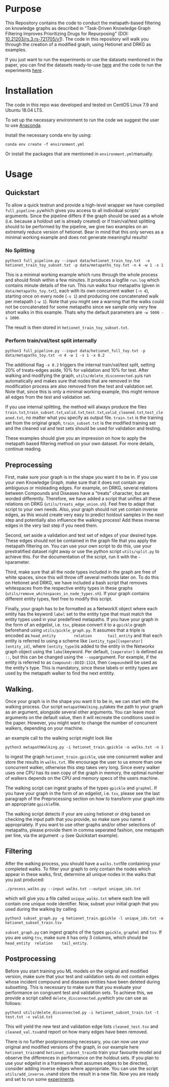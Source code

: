 # Purpose

This Repository contains the code to conduct the metapath-based filtering on knowledge graphs as described in "Task-Driven Knowledge Graph Filtering Improves Prioritizing Drugs for Repurposing" (DOI: [10.21203/rs.3.rs-721705/v1](https://doi.org/10.21203/rs.3.rs-721705/v1)).  The code in this repository will walk you through the creation of a modified graph, using Hetionet and DRKG as examples. 

If you just want to run the experiments or use the datasets mentioned in the paper, you can find the datasets ready-to-use [here](https://doi.org/10.5281/zenodo.5638999) and the code to run the experiments [here](https://github.com/fratajcz/metafilter-experiment) .

# Installation

The code in this repo was developed and tested on CentOS Linux 7.9 and Ubuntu 18.04 LTS.

To set up the necessary environment to run the code we suggest the user to use [Anaconda](https://www.anaconda.com/).

Install the necessary conda env by using:

```
conda env create -f environment.yml
```

Or install the packages that are mentioned in ```environment.yml```manually.

# Usage

## Quickstart

To allow a quick testrun and provide a high-level wrapper we have compiled ```full_pipeline.py```which gives you access to all individual scripts' arguments.
Since the pipeline differs if the graph should be used as a whole (i.e. because a holdout set is already created) or if train/val/test splitting should to be performed by the pipeline, we give two examples on an extremely reduce version of hetionet. Bear in mind that this only serves as a minimal working example and does not generate meaningful results!

### No Splitting
```
python3 full_pipeline.py --input data/hetionet_train_toy.txt  -o hetionet_train_toy_subset.txt -p data/metapaths_toy.txt -n 4 -w 1 -s 1
```
This is a minimal working example which runs through the whole process and should finish within a few minutes. It produces a logfile ```run.log``` which contains minute details of the run. This run walks four metapaths (given in ```data/metapaths_toy.txt```), each with its own concurrent walker (```-n 4```), starting once on every node (```-s 1```) and producing one concatenated walk per metapath (```-w 1```). Note that you might see a warning that the walks could not be concatenated for some metapaths since we sample only very few short walks in this example. Thats why the default parameters are ```-w 5000 -s 1000```.

The result is then stored in ```hetionet_train_toy_subset.txt```.


### Perform train/val/test split internally
```
python3 full_pipeline.py --input data/hetionet_full_toy.txt -p data/metapaths_toy.txt -n 4 -w 1 -s 1 -x 0.2
```

The additional flag ```-x 0.2``` triggers the internal train/val/test split, setting 20% of treats-edges aside, 10% for validation and 10% for test. 
After walking and modifying the graph, ```utils/delete_disconnected.py```is run automatically and makes sure that nodes that are removed in the modification process are also removed from the test and validation set. Note that, since this is only a minimal working example, this might remove all edges from the test and validation set.

If you use internal splitting, the method will always produce the files ```train.txt```,```train_subset.txt```,```valid.txt```,```test.txt```,```valid_cleaned.txt```,```test_cleaned.txt```, no matter what you specify as output file. ```train.txt``` is the training set from the original graph, ```train_subset.txt``` is the modified training set and the cleaned val and test sets should be used for validation and testing.

These examples should give you an impression on how to apply the metapath based filtering method on your own dataset. For more details, continue reading.

## Preprocessing 

First, make sure your graph is in the shape you want it to be in. If you use your own Knowledge Graph, make sure that it does not contain any ambiguous or misleading edges. For example, on DRKG, several relations between Compounds and Diseases have a "treats" character, but are worded differently. Therefore, we have added a script that unifies all these relations on DRKG (```utils/treats_edge_union.sh```). Feel free to adapt that script to your own needs. Also, your graph should not yet contain inverse edges, as this would create very easy to predict holdout samples in the next step and potentially also influence the walking process! Add these inverse edges in the very last step if you need them.

Second, set aside a validation and test set of edges of your desired type. These edges should not be contained in the graph file that you apply the metapath filtering on. You can use your own script to do this, use your prestratified dataset right away or use the python script ```utils/split.py``` to achieve this. For the documentation of the script, run it with the ```-h```parameter.

Third, make sure that all the node types included in the graph are free of white spaces, since this will throw off several methods later on. To do this on Hetionet and DRKG, we have included a bash script that removes whitespaces from the respective entity types in these graphs (```utils/remove_whitespaces_in_node_types.sh```). If your graph contains different entity types, feel free to modify this script.

Finally, your graph has to be formatted as a NetworkX object where each entity has the keyword ```label``` set to the entity type that must match the entity types used in your predefined metapaths. If you have your graph in the form of an edgelist, i.e. ```tsv```, please convert it to a ```gpickle``` graph beforehand using ```utils/pickle_graph.py```. It assumes that a triple is encoded as ```head_entity        relation       tail_entity``` and that each entity is referred to using a scheme like ```[entity_type][seperator][entity_id]```, where ```[entity_type]```is added to the entity in the Networkx graph object using the ```label```keyword. Per default, ```[seperator]``` is defined as ```::```, but this can be changed using the ```--sep```argument. For example, if the entity is referred to as ```Compound::DOID:1324```, then ```Compound```will be used as the entity's type. This is mandatory, since these labels or entity types are used by the metapath walker to find the next entitity. 

## Walking.

Once your graph is in the shape you want it to be in, we can start with the walking process. Our script ```metapathWalking.py```takes the path to your graph as an argument, alongside several other arguments. You can leave most arguments on the default value, then it will recreate the conditions used in the paper.
However, you might want to change the number of concurrent walkers, depending on your machine.

an example call to the walking script might look like

```
python3 metapathWalking.py -i hetionet_train.gpickle -o walks.txt -n 1
```

to ingest the graph ```hetionet_train.gpickle```, use one concurrent walker and store the results in ```walks.txt```. We encourage the user to us emore than one concurrent walker, otherwise this step takes very long. Since every walker uses one CPU has its own copy of the graph in memory, the optimal number of walkers depends on the CPU and memory specs of the users machine.

The walking script can ingest graphs of the types ```gpickle``` and ```graphml```. If you have your graph in the form of an edgelist, i.e. ```tsv```, please see the last paragraph of the Preprocessing section on how to transform your graph into an appropriate ```gpickle```file.

The walking script detects if your are using hetionet or drkg based on checking the input path that you provide, so make sure you name it appropriately. If you want to use other graphs and/or other selections of metapaths, please provide them in comma seperated fashion, one metapath per line, via the argument ```-p``` (see Quickstart example).

## Filtering

After the walking process, you should have a ```walks.txt```file containing your completed walks. To filter your graph to only contain the nodes which appear in these walks, first, determine all unique nodes in the walks that you just produced:

```
./process_walks.py --input walks.txt --output unique_ids.txt
```

which will give you a file called ```unique_walks.txt``` where each line will contain one unique node identifier. Now, subset your initial graph that you used during the walking by calling

```
python3 subset_graph.py -g hetionet_train.gpickle -l unique_ids.txt -o hetionet_subset_train.tsv
```

```subset_graph.py``` can ingest graphs of the types ```gpickle```, ```graphml``` and ```tsv```. If you are using ```tsv```, make sure it has only 3 columns, which should be ```head_entity  relation    tail_entity```.

## Postprocessing

Before you start training you ML models on the original and modified version, make sure that your test and validation sets do not contain edges whose incident compound and diseases entities have been deleted during subsetting. This is necessary to make sure that you evaluate your performance on congruent test and validation sets. To achieve this, we provide a script called ```delete_disconnected.py```which you can use as follows:

```
python3 utils/delete_disconnected.py -i hetionet_subset_train.txt -t test.txt -v valid.txt
```

This will yield the new test and validation edge lists ```cleaned_test.tsv``` and ```cleaned_val.tsv```and report on how many edges have been removed.


There is no further postprocessing necessary, you can now use your original and modified versions of the graph, in our example here ```hetionet_train```and ```hetionet_subset_train```to train your favourite model and observe the differences in performance on the holdout sets. If you plan to use your edgelist in a framework that assumes edges to be directed, consider adding inverse edges where appropriate. You can use the script ```utils/add_inverse.sh```and store the result in a new file. Now you are ready and set to run some [experiments](https://github.com/fratajcz/metafilter-experiment).


